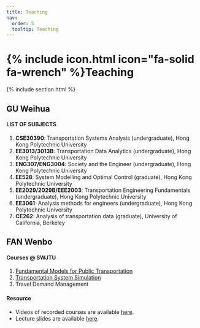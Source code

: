 ```yaml
---
title: Teaching
nav:
  order: 5
  tooltip: Teaching
---
```


# {% include icon.html icon="fa-solid fa-wrench" %}Teaching

{% include section.html %}
## GU Weihua
#### LIST OF SUBJECTS
1.	**CSE30390**: Transportation Systems Analysis (undergraduate), Hong Kong Polytechnic University
2.	**EE3013/3013B**: Transportation Data Analytics (undergraduate), Hong Kong Polytechnic University
3.	**ENG307/ENG3004**: Society and the Engineer (undergraduate), Hong Kong Polytechnic University
4.	**EE528**: System Modelling and Optimal Control (graduate), Hong Kong Polytechnic University
5.	**EE2029/2029B/EEE2003**: Transportation Engineering Fundamentals (undergraduate), Hong Kong Polytechnic University
6.	**EE3061**: Analysis methods for engineers (undergraduate), Hong Kong Polytechnic University
7.	**CE262**: Analysis of transportation data (graduate), University of California, Berkeley

## FAN Wenbo
#### Courses @ SWJTU
1. [Fundamental Models for Public Transportation](https://faculty.swjtu.edu.cn/fanwenbo/zh_CN/jxzy/109473/content/1698.htm#jxzy)
2. [Transportation System Simulation](https://faculty.swjtu.edu.cn/fanwenbo/zh_CN/jxzy/109473/content/1665.htm#jxzy)
3. Travel Demand Management

#### Resource
- Videos of recorded courses are available [here](https://space.bilibili.com/2034832179/lists).
- Lecture slides are available [here](https://faculty.swjtu.edu.cn/fanwenbo/zh_CN/jxzy/109473/list/index.htm).